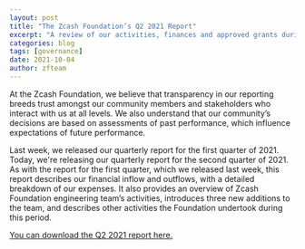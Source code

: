 ```yaml
---
layout: post
title: "The Zcash Foundation’s Q2 2021 Report"
excerpt: "A review of our activities, finances and approved grants during the second quarter of 2021."
categories: blog
tags: [governance]
date: 2021-10-04
author: zfteam
---
```


At the Zcash Foundation, we believe that transparency in our reporting breeds trust amongst our community members and stakeholders who interact with us at all levels. We also understand that our community’s decisions are based on assessments of past performance, which influence expectations of future performance.

Last week, we released our quarterly report for the first quarter of 2021. Today, we're releasing our quarterly report for the second quarter of 2021. As with the report for the first quarter, which we released last week, this report describes our financial inflow and outflows, with a detailed breakdown of our expenses. It also provides an overview of Zcash Foundation engineering team’s activities, introduces three new additions to the team, and describes other activities the Foundation undertook during this period.  

[You can download the Q2 2021 report here.](/about/reports/ZF_Q2_2021_REPORT.pdf)
